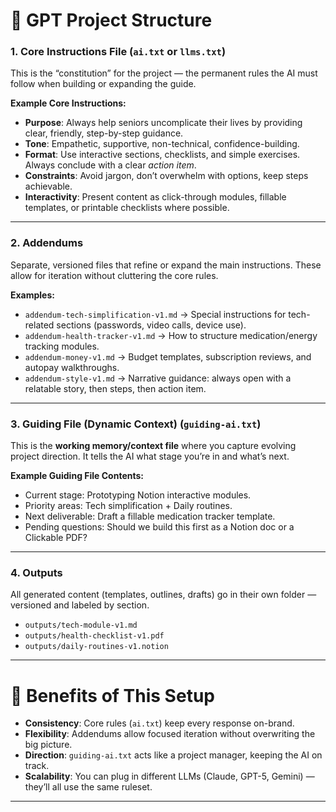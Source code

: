 # 📂 GPT Project Structure

### 1. **Core Instructions File** (`ai.txt` or `llms.txt`)

This is the “constitution” for the project — the permanent rules the AI must follow when building or expanding the guide.

**Example Core Instructions:**

* **Purpose**: Always help seniors uncomplicate their lives by providing clear, friendly, step-by-step guidance.
* **Tone**: Empathetic, supportive, non-technical, confidence-building.
* **Format**: Use interactive sections, checklists, and simple exercises. Always conclude with a clear *action item*.
* **Constraints**: Avoid jargon, don’t overwhelm with options, keep steps achievable.
* **Interactivity**: Present content as click-through modules, fillable templates, or printable checklists where possible.

---

### 2. **Addendums**

Separate, versioned files that refine or expand the main instructions. These allow for iteration without cluttering the core rules.

**Examples:**

* `addendum-tech-simplification-v1.md` → Special instructions for tech-related sections (passwords, video calls, device use).
* `addendum-health-tracker-v1.md` → How to structure medication/energy tracking modules.
* `addendum-money-v1.md` → Budget templates, subscription reviews, and autopay walkthroughs.
* `addendum-style-v1.md` → Narrative guidance: always open with a relatable story, then steps, then action item.

---

### 3. **Guiding File (Dynamic Context)** (`guiding-ai.txt`)

This is the **working memory/context file** where you capture evolving project direction. It tells the AI what stage you’re in and what’s next.

**Example Guiding File Contents:**

* Current stage: Prototyping Notion interactive modules.
* Priority areas: Tech simplification + Daily routines.
* Next deliverable: Draft a fillable medication tracker template.
* Pending questions: Should we build this first as a Notion doc or a Clickable PDF?

---

### 4. **Outputs**

All generated content (templates, outlines, drafts) go in their own folder — versioned and labeled by section.

* `outputs/tech-module-v1.md`
* `outputs/health-checklist-v1.pdf`
* `outputs/daily-routines-v1.notion`

---

# 🚀 Benefits of This Setup

* **Consistency**: Core rules (`ai.txt`) keep every response on-brand.
* **Flexibility**: Addendums allow focused iteration without overwriting the big picture.
* **Direction**: `guiding-ai.txt` acts like a project manager, keeping the AI on track.
* **Scalability**: You can plug in different LLMs (Claude, GPT-5, Gemini) — they’ll all use the same ruleset.

---
